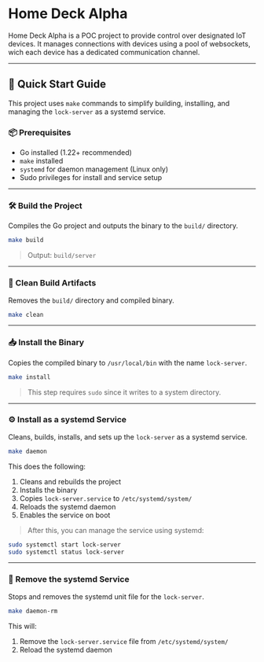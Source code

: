 # Home Deck Alpha

Home Deck Alpha is a POC project to provide control over designated IoT devices.
It manages connections with devices using a pool of websockets, wich each device has a dedicated communication channel.

---

## 🔧 Quick Start Guide

This project uses `make` commands to simplify building, installing, and managing the `lock-server` as a systemd service.

### 📦 Prerequisites

- Go installed (1.22+ recommended)
- `make` installed
- `systemd` for daemon management (Linux only)
- Sudo privileges for install and service setup

---

### 🛠️ Build the Project

Compiles the Go project and outputs the binary to the `build/` directory.

```bash
make build
```

> Output: `build/server`

---

### 🧹 Clean Build Artifacts

Removes the `build/` directory and compiled binary.

```bash
make clean
```

---

### 📥 Install the Binary

Copies the compiled binary to `/usr/local/bin` with the name `lock-server`.

```bash
make install
```

> This step requires `sudo` since it writes to a system directory.

---

### ⚙️ Install as a systemd Service

Cleans, builds, installs, and sets up the `lock-server` as a systemd service.

```bash
make daemon
```

This does the following:

1. Cleans and rebuilds the project
2. Installs the binary
3. Copies `lock-server.service` to `/etc/systemd/system/`
4. Reloads the systemd daemon
5. Enables the service on boot

> After this, you can manage the service using systemd:

```bash
sudo systemctl start lock-server
sudo systemctl status lock-server
```

---

### 🧽 Remove the systemd Service

Stops and removes the systemd unit file for the `lock-server`.

```bash
make daemon-rm
```

This will:

1. Remove the `lock-server.service` file from `/etc/systemd/system/`
2. Reload the systemd daemon
